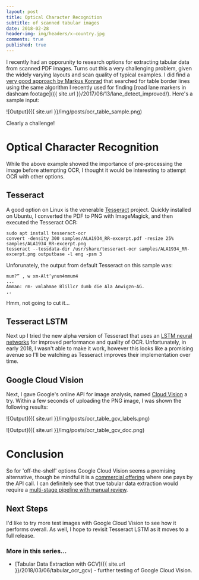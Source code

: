 ```yaml
---
layout: post
title: Optical Character Recognition  
subtitle: of scanned tabular images
date: 2018-02-28
header-img: img/headers/x-country.jpg
comments: true
published: true
---
```


I recently had an opporunity to research options for extracting tabular data from scanned PDF images.  Turns out this a very challenging problem, given the widely varying layouts and scan quality of typical examples. I did find a [very good approach by Markus Konrad](https://datascience.blog.wzb.eu/2017/02/16/data-mining-ocr-pdfs-using-pdftabextract-to-liberate-tabular-data-from-scanned-documents/) that searched for table border lines using the same algorithm I recently used for finding [road lane markers in dashcam footage]({{ site.url }}/2017/06/13/lane_detect_improved/). Here's a sample input:

![Output]({{ site.url }}/img/posts/ocr_table_sample.png)

Clearly a challenge!

# Optical Character Recognition
While the above example showed the importance of pre-processing the image before attempting OCR, I thought it would be interesting to attempt OCR with other options.

## Tesseract
A good option on Linux is the venerable [Tesseract](https://github.com/tesseract-ocr/tesseract/) project.  Quickly installed on Ubuntu, I converted the PDF to PNG with ImageMagick, and then executed the Tesseract OCR:

```
sudo apt install tesseract-ocr
convert -density 300 samples/ALA1934_RR-excerpt.pdf -resize 25% samples/ALA1934_RR-excerpt.png
tesseract --tessdata-dir /usr/share/tesseract-ocr samples/ALA1934_RR-excerpt.png outputbase -l eng -psm 3
```

Unforunately, the output from default Tesseract on this sample was:

```
mum?” , w xm-Alt‘ynun4mmum4
...
Amman: rm- vmlahmae Blillcr dumb die Ala Anwigzn-AG.
,.
```

Hmm, not going to cut it...

## Tesseract LSTM

Next up I tried the new alpha version of Tesseract that uses an [LSTM neural networks](https://en.wikipedia.org/wiki/Long_short-term_memory) for improved performance and quality of OCR.  Unfortunately, in early 2018, I wasn't able to make it work, however this looks like a promising avenue so I'll be watching as Tesseract improves their implementation over time.

## Google Cloud Vision

Next, I gave Google's online API for image analysis, named [Cloud Vision](https://cloud.google.com/vision/) a try.  Within a few seconds of uploading the PNG image, I was shown the following results:

![Output]({{ site.url }}/img/posts/ocr_table_gcv_labels.png)

![Output]({{ site.url }}/img/posts/ocr_table_gcv_doc.png)

# Conclusion

So for 'off-the-shelf' options Google Cloud Vision seems a promising alternative, though be mindful it is a [commercial offering](https://cloud.google.com/vision/pricing) where one pays by the API call.  I can definitely see that true tabular data extraction would require a [multi-stage pipeline with manual review](https://datascience.blog.wzb.eu/2017/02/16/data-mining-ocr-pdfs-using-pdftabextract-to-liberate-tabular-data-from-scanned-documents/). 

## Next Steps

I'd like to try more test images with Google Cloud Vision to see how it performs overall.  As well, I hope to revisit Tesseract LSTM as it moves to a full release. 

### More in this series...
* [Tabular Data Extraction with GCV]({{ site.url }}/2018/03/06/tabular_ocr_gcv) - further testing of Google Cloud Vision.
